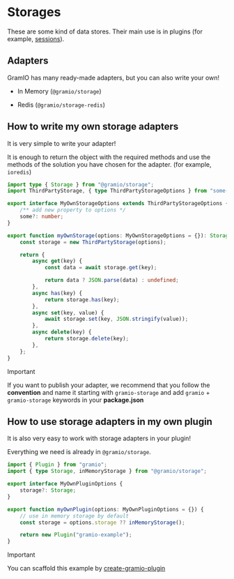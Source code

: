 # Storages

These are some kind of data stores. Their main use is in plugins (for example, [sessions](/plugins/official/session)).

## Adapters

GramIO has many ready-made adapters, but you can also write your own!

-   In Memory (`@gramio/storage`)

-   Redis (`@gramio/storage-redis`)

## How to write my own storage adapters

It is very simple to write your adapter!

It is enough to return the object with the required methods and use the methods of the solution you have chosen for the adapter. (for example, `ioredis`)

```ts
import type { Storage } from "@gramio/storage";
import ThirdPartyStorage, { type ThirdPartyStorageOptions } from "some-library";

export interface MyOwnStorageOptions extends ThirdPartyStorageOptions {
    /** add new property to options */
    some?: number;
}

export function myOwnStorage(options: MyOwnStorageOptions = {}): Storage {
    const storage = new ThirdPartyStorage(options);

    return {
        async get(key) {
            const data = await storage.get(key);

            return data ? JSON.parse(data) : undefined;
        },
        async has(key) {
            return storage.has(key);
        },
        async set(key, value) {
            await storage.set(key, JSON.stringify(value));
        },
        async delete(key) {
            return storage.delete(key);
        },
    };
}
```

> [!IMPORTANT]
> If you want to publish your adapter, we recommend that you follow the **convention** and name it starting with `gramio-storage` and add `gramio` + `gramio-storage` keywords in your **package.json**

## How to use storage adapters in my own plugin

It is also very easy to work with storage adapters in your plugin!

Everything we need is already in `@gramio/storage`.

```ts
import { Plugin } from "gramio";
import { type Storage, inMemoryStorage } from "@gramio/storage";

export interface MyOwnPluginOptions {
    storage?: Storage;
}

export function myOwnPlugin(options: MyOwnPluginOptions = {}) {
    // use in memory storage by default
    const storage = options.storage ?? inMemoryStorage();

    return new Plugin("gramio-example");
}
```

> [!IMPORTANT]
> You can scaffold this example by [create-gramio-plugin](/plugins/how-to-write.html#scaffolding-the-plugin)
